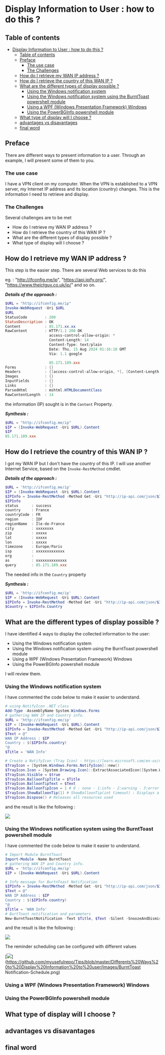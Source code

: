 ﻿# Display Information to User : how to do this ? 

## Table of contents

- [Display Information to User : how to do this ?](#display-information-to-user--how-to-do-this-)
  - [Table of contents](#table-of-contents)
  - [Preface](#preface)
    - [The use case](#the-use-case)
    - [The Challenges](#the-challenges)
  - [How do I retrieve my WAN IP address ?](#how-do-i-retrieve-my-wan-ip-address-)
  - [How do I retrieve the country of this WAN IP ?](#how-do-i-retrieve-the-country-of-this-wan-ip-)
  - [What are the different types of display possible ?](#what-are-the-different-types-of-display-possible-)
    - [Using the Windows notification system](#using-the-windows-notification-system)
    - [Using the Windows notification system using the BurntToast powershell module](#using-the-windows-notification-system-using-the-burnttoast-powershell-module)
    - [Using a WPF (Windows Presentation Framework) Windows](#using-a-wpf-windows-presentation-framework-windows)
    - [Using the PowerBGInfo powershell module](#using-the-powerbginfo-powershell-module)
  - [What type of display will I choose ?](#what-type-of-display-will-i-choose-)
  - [advantages vs disavantages](#advantages-vs-disavantages)
  - [final word](#final-word)

## Preface

There are different ways to present information to a user. Through an example, I will present some of them to you.

### The use case

I have a VPN client on my computer. When the VPN is established to a VPN server, my Internet IP address and its location (country) changes. This is the information I need to retrieve and display.

### The Challenges

Several challenges are to be met
- How do I retrieve my WAN IP address ?
- How do I retrieve the country of this WAN IP ?
- What are the different types of display possible ?
- What type of display will I choose ?

## How do I retrieve my WAN IP address ?

This step is the easier step. There are several Web services to do this

eg. : "http://ifconfig.me/ip",  "https://api.ipify.org/", "https://www.theictguy.co.uk/ip/" and so on.

***Details of the approach :***

````powershell
$URL = "http://ifconfig.me/ip"
Invoke-WebRequest -Uri $URL
$URL
StatusCode        : 200
StatusDescription : OK
Content           : 85.171.xx.xx
RawContent        : HTTP/1.1 200 OK
                    access-control-allow-origin: *
                    Content-Length: 14
                    Content-Type: text/plain
                    Date: Thu, 15 Aug 2024 01:16:18 GMT
                    Via: 1.1 google

                    85.171.189.xxx
Forms             : {}
Headers           : {[access-control-allow-origin, *], [Content-Length, 14], [Content-Type, text/plain], [Date, Thu, 15 Aug 2024 01:16:18 GMT]...}
Images            : {}
InputFields       : {}
Links             : {}
ParsedHtml        : mshtml.HTMLDocumentClass
RawContentLength  : 14
````

the information (IP) sought is in the `Content` Property.

***Synthesis :***

````Powershell
$URL = "http://ifconfig.me/ip"
$IP = (Invoke-WebRequest -Uri $URL).Content
$IP
85.171.189.xxx
````

## How do I retrieve the country of this WAN IP ?

I got my WAN IP but I don't have the country of this IP. I will use another Internet Service, based on the `Invoke-RestMethod` cmdlet.

***Details of the approach :***

````powershell
$URL = 'http://ifconfig.me/ip'
$IP = (Invoke-WebRequest -Uri $URL).Content
$IPInfo = Invoke-RestMethod -Method Get -Uri "http://ip-api.com/json/$IP"
$IPInfo
status      : success
country     : France
countryCode : FR
region      : IDF
regionName  : Île-de-France
city        : xxxxxxxx
zip         : xxxxx
lat         : xxxxx
lon         : xxxxx
timezone    : Europe/Paris
isp         : xxxxxxxxxxxxx
org         :
as          : xxxxxxxxxxxxxx
query       : 85.171.189.xxx
````


The needed info in the `Country` property

***Synthesis :***
````Powershell
$URL = 'http://ifconfig.me/ip'
$IP = (Invoke-WebRequest -Uri $URL).Content
$IPInfo = Invoke-RestMethod -Method Get -Uri "http://ip-api.com/json/$IP"
$Country = $IPInfo.Country
````

## What are the different types of display possible ?
I have identified 4 ways to display the collected information to the user:
- Using the Windows notification system
- Using the Windows notification system using the BurntToast powershell module
- Using a WPF (Windows Presentation Framework) Windows
- Using the PowerBGInfo powershell module

I will review them.

### Using the Windows notification system

I have commented the code below to make it easier to understand.

````Powershell
# using NotifyIcon .NET class
Add-Type -AssemblyName System.Windows.Forms
# gathering WAN IP and Country info.
$URL = 'http://ifconfig.me/ip' 
$IP = (Invoke-WebRequest -Uri $URL).Content
$IPInfo = Invoke-RestMethod -Method Get -Uri "http://ip-api.com/json/$IP"
$Text = @"
WAN IP Address : $IP
Country : $($IPInfo.country)
"@
$Title = 'WAN Info'

# Create a NotifyIcon (Tray Icon) - https://learn.microsoft.com/en-us/dotnet/api/system.windows.forms.notifyicon?view=windowsdesktop-8.0
$TrayIcon = [System.Windows.Forms.NotifyIcon]::new()
$TrayIcon.Icon = [System.Drawing.Icon]::ExtractAssociatedIcon([System.Windows.Forms.Application]::ExecutablePath)
$TrayIcon.Visible = $true
$TrayIcon.BalloonTipTitle = $Title
$TrayIcon.BalloonTipText = $Text
$TrayIcon.BalloonTipIcon = 1 # 0 : none - 1:info - 2:warning - 3:error - source : https://learn.microsoft.com/en-us/dotnet/api/system.windows.forms.tooltipicon?view=windowsdesktop-7.0
$TrayIcon.ShowBalloonTip(1) # ShowBalloonTip(int timeout) : Displays a balloon tip in the taskbar for the specified time period.
$TrayIcon.Dispose() # Releases all resources used
````
and the result is like the following :

[<img src=".\Images\WindowsNotification.png">](https://github.com/myusefulrepo/Tips/blob/master/Differents%20Ways%20to%20Display%20Information%20to%20user/Images/WindowsNotification.png)


### Using the Windows notification system using the BurntToast powershell module

I have commented the code below to make it easier to understand.

````Powershell 
# Import Module BurntToast
Import-Module -Name BurntToast
# gathering WAN IP and Country info.
$URL = 'http://ifconfig.me/ip'
$IP = (Invoke-WebRequest -Uri $URL).Content

# Info message for BurtnToast Notification
$IPInfo = Invoke-RestMethod -Method Get -Uri "http://ip-api.com/json/$IP"
$Text = @"
WAN IP Address : $IP
Country : $($IPInfo.country)
"@
$Title = 'WAN Info'
# BurtToast notification and parameters
New-BurntToastNotification -Text $Title, $Text -Silent -SnoozeAndDismiss
````

and the result is like the following :

[<img src=".\Images\BurntToast-Notification.png">](https://github.com/myusefulrepo/Tips/blob/master/Differents%20Ways%20to%20Display%20Information%20to%20user/Images/BurntToast-Notification.png)

The reminder scheduling can be configured with different values

[<img src=".\Images\BurntToast Notification-Schedule.png">](https://github.com/myusefulrepo/Tips/blob/master/Differents%20Ways%20to%20Display%20Information%20to%20user/Images/BurntToast Notification-Schedule.png)





### Using a WPF (Windows Presentation Framework) Windows

### Using the PowerBGInfo powershell module


## What type of display will I choose ?
## advantages vs disavantages
## final word

